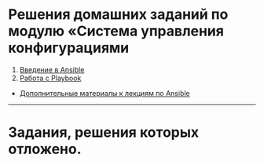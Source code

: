 # Решения домашних заданий по модулю «Система управления конфигурациями

1. [Введение в Ansible](01/README.md)
2. [Работа с Playbook](02/README.md)


- [Дополнительные материалы к лекциям по Ansible](https://github.com/netology-code/mnt-homeworks/tree/MNT-video/08-ansible-additional#%D0%B4%D0%BE%D0%BF%D0%BE%D0%BB%D0%BD%D0%B8%D1%82%D0%B5%D0%BB%D1%8C%D0%BD%D1%8B%D0%B5-%D0%BC%D0%B0%D1%82%D0%B5%D1%80%D0%B8%D0%B0%D0%BB%D1%8B-%D0%BA-%D0%BB%D0%B5%D0%BA%D1%86%D0%B8%D1%8F%D0%BC-%D0%BF%D0%BE-ansible)
---

# Задания, решения которых отложено.


